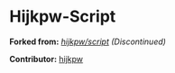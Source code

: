 # Hijkpw-Script

**Forked from:** *[hijkpw/script](https://github.com/hijkpw/script) (Discontinued)*

**Contributor:** [hijkpw](https://github.com/hijkpw)
